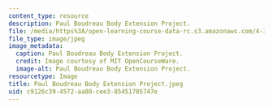 ```yaml
---
content_type: resource
description: Paul Boudreau Body Extension Project.
file: /media/https%3A/open-learning-course-data-rc.s3.amazonaws.com/4-301-introduction-to-the-visual-arts-spring-2007/c9126c394572aa80cee385451705747e_PaulBoudreauBodyExtensionProject.jpeg
file_type: image/jpeg
image_metadata:
  caption: Paul Boudreau Body Extension Project.
  credit: Image courtesy of MIT OpenCourseWare.
  image-alt: Paul Boudreau Body Extension Project.
resourcetype: Image
title: Paul Boudreau Body Extension Project.jpeg
uid: c9126c39-4572-aa80-cee3-85451705747e
---
```

